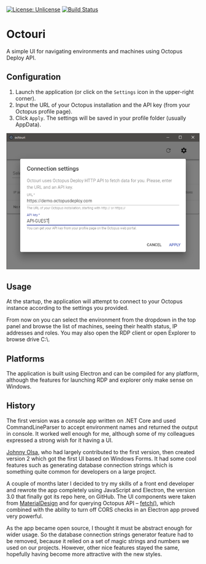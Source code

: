 [![License: Unlicense](https://img.shields.io/badge/license-Unlicense-blue.svg)](http://unlicense.org/)
[![Build Status](https://travis-ci.org/andead/octouri.svg?branch=master)](https://travis-ci.org/andead/octouri)

# Octouri

A simple UI for navigating environments and machines using Octopus Deploy API.

## Configuration

1. Launch the application (or click on the `Settings` icon in the upper-right corner).
2. Input the URL of your Octopus installation and the API key (from your Octopus profile page).
3. Click `Apply`. The settings will be saved in your profile folder (usually AppData). 

![Settings window](https://github.com/andead/octouri/blob/master/assets/settings.png)

## Usage

At the startup, the application will attempt to connect to your Octopus instance according to the settings you provided. 

From now on you can select the environment from the dropdown in the top panel and browse the list of machines, seeing their health status, IP addresses and roles. You may also open the RDP client or open Explorer to browse drive C:\\.

## Platforms

The application is built using Electron and can be compiled for any platform, although the features for launching RDP and explorer only make sense on Windows.

## History

The first version was a console app written on .NET Core and used CommandLineParser to accept environment names and returned the output in console. It worked well enough for me, although some of my colleagues expressed a strong wish for it having a UI. 

[Johnny Olsa](https://github.com/jolsa), who had largely contributed to the first version, then created version 2 which got the first UI based on Windows Forms. It had some cool features such as generating database connection strings which is something quite common for developers on a large project.

A couple of months later I decided to try my skills of a front end developer and rewrote the app completely using JavaScript and Electron, the version 3.0 that finally got its repo here, on GitHub. The UI components were taken from [MaterialDesign](https://material.io/) and for querying Octopus API – [fetch()](https://developers.google.com/web/updates/2015/03/introduction-to-fetch?hl=en), which combined with the ability to turn off CORS checks in an Electron app proved very powerful. 

As the app became open source, I thought it must be abstract enough for wider usage. So the database connection strings generator feature had to be removed, because it relied on a set of magic strings and numbers we used on our projects. However, other nice features stayed the same, hopefully having become more attractive with the new styles. 
